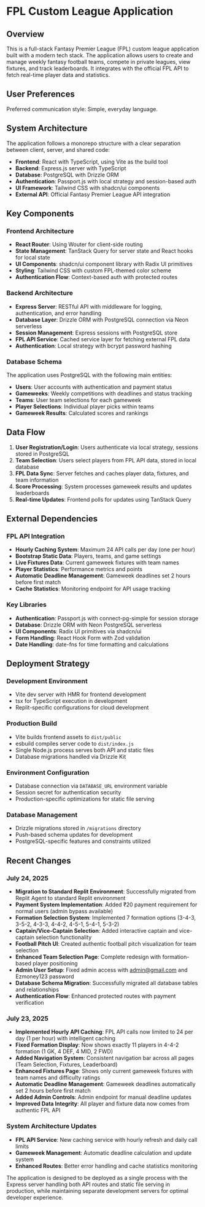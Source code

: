 # FPL Custom League Application

## Overview

This is a full-stack Fantasy Premier League (FPL) custom league application built with a modern tech stack. The application allows users to create and manage weekly fantasy football teams, compete in private leagues, view fixtures, and track leaderboards. It integrates with the official FPL API to fetch real-time player data and statistics.

## User Preferences

Preferred communication style: Simple, everyday language.

## System Architecture

The application follows a monorepo structure with a clear separation between client, server, and shared code:

- **Frontend**: React with TypeScript, using Vite as the build tool
- **Backend**: Express.js server with TypeScript
- **Database**: PostgreSQL with Drizzle ORM
- **Authentication**: Passport.js with local strategy and session-based auth
- **UI Framework**: Tailwind CSS with shadcn/ui components
- **External API**: Official Fantasy Premier League API integration

## Key Components

### Frontend Architecture
- **React Router**: Using Wouter for client-side routing
- **State Management**: TanStack Query for server state and React hooks for local state
- **UI Components**: shadcn/ui component library with Radix UI primitives
- **Styling**: Tailwind CSS with custom FPL-themed color scheme
- **Authentication Flow**: Context-based auth with protected routes

### Backend Architecture
- **Express Server**: RESTful API with middleware for logging, authentication, and error handling
- **Database Layer**: Drizzle ORM with PostgreSQL connection via Neon serverless
- **Session Management**: Express sessions with PostgreSQL store
- **FPL API Service**: Cached service layer for fetching external FPL data
- **Authentication**: Local strategy with bcrypt password hashing

### Database Schema
The application uses PostgreSQL with the following main entities:
- **Users**: User accounts with authentication and payment status
- **Gameweeks**: Weekly competitions with deadlines and status tracking
- **Teams**: User team selections for each gameweek
- **Player Selections**: Individual player picks within teams
- **Gameweek Results**: Calculated scores and rankings

## Data Flow

1. **User Registration/Login**: Users authenticate via local strategy, sessions stored in PostgreSQL
2. **Team Selection**: Users select players from FPL API data, stored in local database
3. **FPL Data Sync**: Server fetches and caches player data, fixtures, and team information
4. **Score Processing**: System processes gameweek results and updates leaderboards
5. **Real-time Updates**: Frontend polls for updates using TanStack Query

## External Dependencies

### FPL API Integration
- **Hourly Caching System**: Maximum 24 API calls per day (one per hour)
- **Bootstrap Static Data**: Players, teams, and game settings
- **Live Fixtures Data**: Current gameweek fixtures with team names
- **Player Statistics**: Performance metrics and points
- **Automatic Deadline Management**: Gameweek deadlines set 2 hours before first match
- **Cache Statistics**: Monitoring endpoint for API usage tracking

### Key Libraries
- **Authentication**: Passport.js with connect-pg-simple for session storage
- **Database**: Drizzle ORM with Neon PostgreSQL serverless
- **UI Components**: Radix UI primitives via shadcn/ui
- **Form Handling**: React Hook Form with Zod validation
- **Date Handling**: date-fns for time formatting and calculations

## Deployment Strategy

### Development Environment
- Vite dev server with HMR for frontend development
- tsx for TypeScript execution in development
- Replit-specific configurations for cloud development

### Production Build
- Vite builds frontend assets to `dist/public`
- esbuild compiles server code to `dist/index.js`
- Single Node.js process serves both API and static files
- Database migrations handled via Drizzle Kit

### Environment Configuration
- Database connection via `DATABASE_URL` environment variable
- Session secret for authentication security
- Production-specific optimizations for static file serving

### Database Management
- Drizzle migrations stored in `/migrations` directory
- Push-based schema updates for development
- PostgreSQL-specific features and constraints utilized

## Recent Changes

### July 24, 2025
- **Migration to Standard Replit Environment**: Successfully migrated from Replit Agent to standard Replit environment
- **Payment System Implementation**: Added ₹20 payment requirement for normal users (admin bypass available)
- **Formation Selection System**: Implemented 7 formation options (3-4-3, 3-5-2, 4-3-3, 4-4-2, 4-5-1, 5-4-1, 5-3-2)
- **Captain/Vice-Captain Selection**: Added interactive captain and vice-captain selection functionality
- **Football Pitch UI**: Created authentic football pitch visualization for team selection
- **Enhanced Team Selection Page**: Complete redesign with formation-based player positioning
- **Admin User Setup**: Fixed admin access with admin@gmail.com and Ezmoney123 password
- **Database Schema Migration**: Successfully migrated all database tables and relationships
- **Authentication Flow**: Enhanced protected routes with payment verification

### July 23, 2025
- **Implemented Hourly API Caching**: FPL API calls now limited to 24 per day (1 per hour) with intelligent caching
- **Fixed Formation Display**: Now shows exactly 11 players in 4-4-2 formation (1 GK, 4 DEF, 4 MID, 2 FWD)
- **Added Navigation System**: Consistent navigation bar across all pages (Team Selection, Fixtures, Leaderboard)
- **Enhanced Fixtures Page**: Shows only current gameweek fixtures with team names and difficulty ratings
- **Automatic Deadline Management**: Gameweek deadlines automatically set 2 hours before first match
- **Added Admin Controls**: Admin endpoint for manual deadline updates
- **Improved Data Integrity**: All player and fixture data now comes from authentic FPL API

### System Architecture Updates
- **FPL API Service**: New caching service with hourly refresh and daily call limits
- **Gameweek Management**: Automatic deadline calculation and update system
- **Enhanced Routes**: Better error handling and cache statistics monitoring

The application is designed to be deployed as a single process with the Express server handling both API routes and static file serving in production, while maintaining separate development servers for optimal developer experience.